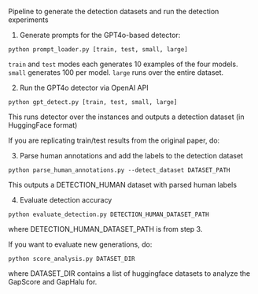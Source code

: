 Pipeline to generate the detection datasets and run the detection experiments 

1. Generate prompts for the GPT4o-based detector:
```
python prompt_loader.py [train, test, small, large]
```

`train` and `test` modes each generates 10 examples of the four models.
`small` generates 100 per model.
`large` runs over the entire dataset.

2. Run the GPT4o detector via OpenAI API
```
python gpt_detect.py [train, test, small, large]
```
This runs detector over the instances and outputs a detection dataset (in HuggingFace format)

If you are replicating train/test results from the original paper, do:

3. Parse human annotations and add the labels to the detection dataset
```
python parse_human_annotations.py --detect_dataset DATASET_PATH
```
This outputs a DETECTION_HUMAN dataset with parsed human labels

4. Evaluate detection accuracy
```
python evaluate_detection.py DETECTION_HUMAN_DATASET_PATH
```
where DETECTION_HUMAN_DATASET_PATH is from step 3.

If you want to evaluate new generations, do:
```
python score_analysis.py DATASET_DIR
```
where DATASET_DIR contains a list of huggingface datasets to analyze the GapScore and GapHalu for.




